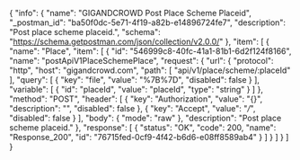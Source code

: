 {
  "info": {
    "name": "GIGANDCROWD Post Place Scheme Placeid",
    "_postman_id": "ba50f0dc-5e71-4f19-a82b-e14896724fe7",
    "description": "Post place scheme placeid.",
    "schema": "https://schema.getpostman.com/json/collection/v2.0.0/"
  },
  "item": [
    {
      "name": "Place",
      "item": [
        {
          "id": "546999c8-40fc-41a1-81b1-6d2f124f8166",
          "name": "postApiV1PlaceSchemePlace",
          "request": {
            "url": {
              "protocol": "http",
              "host": "gigandcrowd.com",
              "path": [
                "api/v1/place/scheme/:placeId"
              ],
              "query": [
                {
                  "key": "file",
                  "value": "%7B%7D",
                  "disabled": false
                }
              ],
              "variable": [
                {
                  "id": "placeId",
                  "value": "placeId",
                  "type": "string"
                }
              ]
            },
            "method": "POST",
            "header": [
              {
                "key": "Authorization",
                "value": "{}",
                "description": "",
                "disabled": false
              },
              {
                "key": "Accept",
                "value": "*/*",
                "disabled": false
              }
            ],
            "body": {
              "mode": "raw"
            },
            "description": "Post place scheme placeid."
          },
          "response": [
            {
              "status": "OK",
              "code": 200,
              "name": "Response_200",
              "id": "76715fed-0cf9-4f42-b6d6-e08ff8589ab4"
            }
          ]
        }
      ]
    }
  ]
}